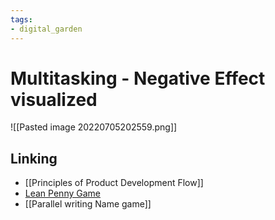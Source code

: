 ```yaml
---
tags: 
- digital_garden
---
```

# Multitasking - Negative Effect visualized

![[Pasted image 20220705202559.png]]


## Linking
+ [[Principles of Product Development Flow]]
+ [Lean Penny Game](https://www.ontheagilepath.net/articles/Great%20games%20for%20learning%20lean%20and%20connecting%20people%20%20Lean%20Penny%20and%20BINGO.pdf)
+ [[Parallel writing Name game]]